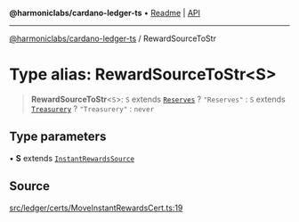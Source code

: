 **@harmoniclabs/cardano-ledger-ts** • [Readme](../Introduction) \| [API](../globals)

***

[@harmoniclabs/cardano-ledger-ts](../Introduction) / RewardSourceToStr

# Type alias: RewardSourceToStr\<S\>

> **RewardSourceToStr**\<`S`\>: `S` extends [`Reserves`](../enumerations/InstantRewardsSource#reserves) ? `"Reserves"` : `S` extends [`Treasurery`](../enumerations/InstantRewardsSource#treasurery) ? `"Treasurery"` : `never`

## Type parameters

• **S** extends [`InstantRewardsSource`](../enumerations/InstantRewardsSource)

## Source

[src/ledger/certs/MoveInstantRewardsCert.ts:19](https://github.com/HarmonicLabs/cardano-ledger-ts/blob/d1659b0/src/ledger/certs/MoveInstantRewardsCert.ts#L19)
